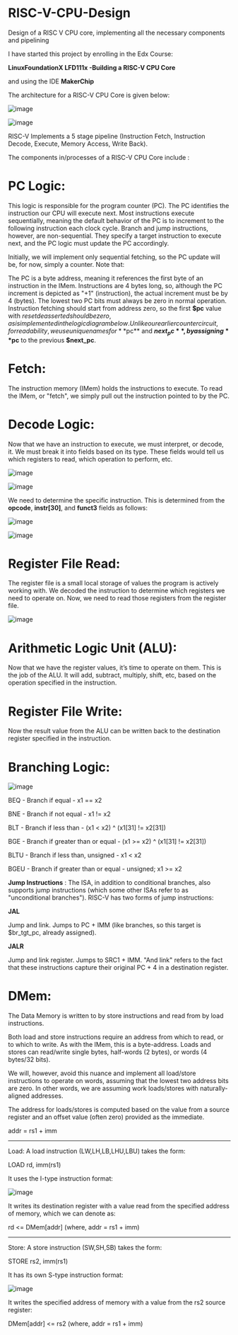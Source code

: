 # RISC-V-CPU-Design
Design of a RISC V CPU core, implementing all the necessary components and pipelining

I have started this project by enrolling in the Edx Course:

**LinuxFoundationX LFD111x -Building a RISC-V CPU Core**

and using the IDE **MakerChip**

The architecture for a RISC-V CPU Core is given below: 


![image](https://github.com/user-attachments/assets/1148e09d-a298-44b4-8dd3-bf0938db1d74)


![image](https://github.com/user-attachments/assets/b700d5be-2947-44e0-b340-f9e5ea1de093)

RISC-V Implements a 5 stage pipeline (Instruction Fetch, Instruction Decode, Execute, Memory Access, Write Back).

The components in/processes of a RISC-V CPU Core include : 

# PC Logic:

This logic is responsible for the program counter (PC). The PC identifies the instruction our CPU will execute next. Most instructions execute sequentially, meaning the default behavior of the PC is to increment to the following instruction each clock cycle. Branch and jump instructions, however, are non-sequential. They specify a target instruction to execute next, and the PC logic must update the PC accordingly.

Initially, we will implement only sequential fetching, so the PC update will be, for now, simply a counter. Note that:

The PC is a byte address, meaning it references the first byte of an instruction in the IMem. Instructions are 4 bytes long, so, although the PC increment is depicted as "+1" (instruction), the actual increment must be by 4 (bytes). The lowest two PC bits must always be zero in normal operation.
Instruction fetching should start from address zero, so the first **$pc** value with $reset deasserted should be zero, as is implemented in the logic diagram below.
Unlike our earlier counter circuit, for readability, we use unique names for **$pc** and **$next_pc**, by assigning **$pc** to the previous **$next_pc**.
 

# Fetch: 

The instruction memory (IMem) holds the instructions to execute. To read the IMem, or "fetch", we simply pull out the instruction pointed to by the PC.

# Decode Logic: 

Now that we have an instruction to execute, we must interpret, or decode, it. We must break it into fields based on its type. These fields would tell us which registers to read, which operation to perform, etc.

![image](https://github.com/user-attachments/assets/a43ad678-0ebb-42f2-8721-564b1e95f25e)

![image](https://github.com/user-attachments/assets/bfda98b0-d586-4352-a7dc-f9096fa9ccb3)

We need to determine the specific instruction. This is determined from the **opcode**, **instr[30]**, and **funct3** fields as follows:

![image](https://github.com/user-attachments/assets/d3e50e3b-5bbd-4b37-9715-dcc82ca922ed)

![image](https://github.com/user-attachments/assets/7df419f0-c835-485b-b4b7-e6fc9d9b23e6)


# Register File Read: 

The register file is a small local storage of values the program is actively working with. We decoded the instruction to determine which registers we need to operate on. Now, we need to read those registers from the register file.

![image](https://github.com/user-attachments/assets/c3a88849-c4ff-4733-9aa9-9b1b66c88c12)


# Arithmetic Logic Unit (ALU): 

Now that we have the register values, it’s time to operate on them. This is the job of the ALU. It will add, subtract, multiply, shift, etc, based on the operation specified in the instruction.

# Register File Write: 

Now the result value from the ALU can be written back to the destination register specified in the instruction.

# Branching Logic: 

![image](https://github.com/user-attachments/assets/d09dd864-f6dc-476e-8726-a184850094b2)

BEQ - Branch if equal -	x1 == x2

BNE -	Branch if not equal -	x1 != x2

BLT -	Branch if less than -	(x1 < x2) ^ (x1[31] != x2[31])

BGE -	Branch if greater than or equal -	(x1 >= x2) ^ (x1[31] != x2[31])

BLTU -	Branch if less than, unsigned -	x1 < x2

BGEU -	Branch if greater than or equal - unsigned;	x1 >= x2


**Jump Instructions** : 
The ISA, in addition to conditional branches, also supports jump instructions (which some other ISAs refer to as "unconditional branches"). RISC-V has two forms of jump instructions:

**JAL**

Jump and link. Jumps to PC + IMM (like branches, so this target is $br_tgt_pc, already assigned).

**JALR**

Jump and link register. Jumps to SRC1 + IMM.
"And link" refers to the fact that these instructions capture their original PC + 4 in a destination register.


# DMem: 

The Data Memory is written to by store instructions and read from by load instructions.

Both load and store instructions require an address from which to read, or to which to write. As with the IMem, this is a byte-address. 
Loads and stores can read/write single bytes, half-words (2 bytes), or words (4 bytes/32 bits).

We will, however, avoid this nuance and implement all load/store instructions to operate on words, assuming that the lowest two address bits are zero. In other words, we are assuming work loads/stores with naturally-aligned addresses.

The address for loads/stores is computed based on the value from a source register and an offset value (often zero) provided as the immediate.

addr = rs1 + imm

----------
Load:
A load instruction (LW,LH,LB,LHU,LBU) takes the form:

LOAD rd, imm(rs1)

It uses the I-type instruction format:

![image](https://github.com/user-attachments/assets/c052533c-e229-44db-b699-d41cc2a3425b)

It writes its destination register with a value read from the specified address of memory, which we can denote as:

rd <= DMem[addr] (where, addr = rs1 + imm)

----------
Store:
A store instruction (SW,SH,SB) takes the form:

STORE rs2, imm(rs1)

It has its own S-type instruction format:

![image](https://github.com/user-attachments/assets/440906a8-d034-431f-9856-b772cd016817)


It writes the specified address of memory with a value from the rs2 source register:

DMem[addr] <= rs2 (where, addr = rs1 + imm)
